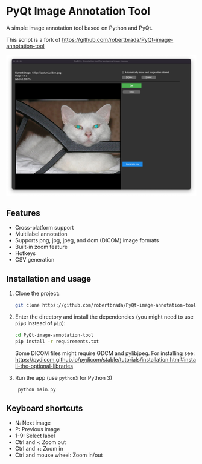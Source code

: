 # PyQt Image Annotation Tool

A simple image annotation tool based on Python and PyQt.

This script is a fork of https://github.com/robertbrada/PyQt-image-annotation-tool

![Annotation Tool GUI](Examples/screenshot1.png)

## Features

- Cross-platform support
- Multilabel annotation
- Supports png, jpg, jpeg, and dcm (DICOM) image formats
- Built-in zoom feature
- Hotkeys
- CSV generation

## Installation and usage

1. Clone the project:
    ```bash
    git clone https://github.com/robertbrada/PyQt-image-annotation-tool.git
    ```

2. Enter the directory and install the dependencies (you might need to use ```pip3``` instead of ```pip```):
    ```bash
    cd PyQt-image-annotation-tool
    pip install -r requirements.txt
    ```
    Some DICOM files might require GDCM and pylibjpeg.
    For installing see: https://pydicom.github.io/pydicom/stable/tutorials/installation.html#install-the-optional-libraries

3. Run the app (use ```python3``` for Python 3)
   ```bash
    python main.py
    ```

## Keyboard shortcuts

- N: Next image
- P: Previous image
- 1-9: Select label
- Ctrl and -: Zoom out
- Ctrl and +: Zoom in
- Ctrl and mouse wheel: Zoom in/out

